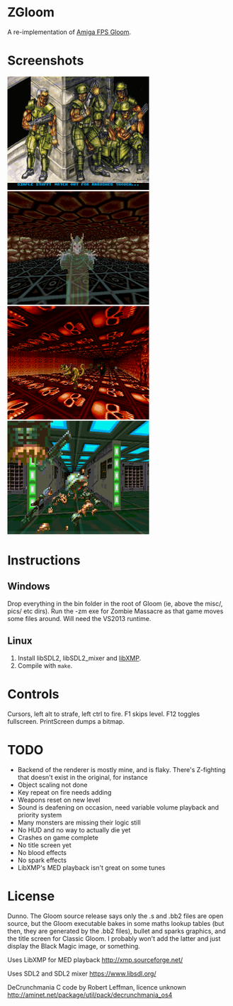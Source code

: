 # ZGloom

A re-implementation of [Amiga FPS Gloom](https://en.wikipedia.org/wiki/Gloom_(video_game)).

# Screenshots

![font.png](screenshots/font.png)
![deluxe2.png](screenshots/deluxe2.png)
![deluxe3.png](screenshots/deluxe3.png)
![organs.png](screenshots/organs.png)

# Instructions

## Windows

Drop everything in the bin folder in the root of Gloom (ie, above the misc/, pics/ etc dirs). Run the -zm exe for Zombie Massacre as that game moves some files around. 
Will need the VS2013 runtime.

## Linux

1. Install libSDL2, libSDL2_mixer and [libXMP](https://github.com/cmatsuoka/libxmp).
2. Compile with `make`.

# Controls

Cursors, left alt to strafe, left ctrl to fire. F1 skips level. F12 toggles fullscreen. PrintScreen dumps a bitmap.

# TODO

* Backend of the renderer is mostly mine, and is flaky. There's Z-fighting that doesn't exist in the original, for instance
* Object scaling not done
* Key repeat on fire needs adding
* Weapons reset on new level
* Sound is deafening on occasion, need variable volume playback and priority system
* Many monsters are missing their logic still
* No HUD and no way to actually die yet
* Crashes on game complete
* No title screen yet
* No blood effects
* No spark effects
* LibXMP's MED playback isn't great on some tunes

# License

Dunno. The Gloom source release says only the .s and .bb2 files are open source, but the Gloom executable bakes in some maths lookup tables (but then, they are generated by the .bb2 files), bullet and sparks graphics, and 
the title screen for Classic Gloom. I probably won't add the latter and just display the Black Magic image, or something.

Uses LibXMP for MED playback
http://xmp.sourceforge.net/

Uses SDL2 and SDL2 mixer
https://www.libsdl.org/

DeCrunchmania C code by Robert Leffman, licence unknown
http://aminet.net/package/util/pack/decrunchmania_os4
